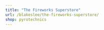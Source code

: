 ```yaml
---
title: "The Fireworks Superstore"
url: /blakeslee/the-fireworks-superstore/
shop: pyrotechnics
---
```

